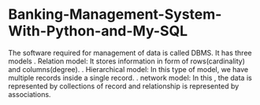 # Banking-Management-System-With-Python-and-My-SQL
The software required for management of data is called DBMS. It has three models  . Relation model: It stores information in form of rows(cardinality) and           columns(degree). . Hierarchical model: In this type of model, we have multiple records inside a single record. . network model: In this , the data is represented by collections of record and relationship is represented by associations.
